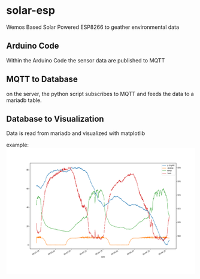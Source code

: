 # solar-esp

Wemos Based Solar Powered ESP8266 to geather environmental data

## Arduino Code

Within the Arduino Code the sensor data are published to MQTT

## MQTT to Database

on the server, the python script subscribes to MQTT and feeds the data to a mariadb table.

## Database to Visualization

Data is read from mariadb and visualized with matplotlib

example: <img src="plot.png"/>
